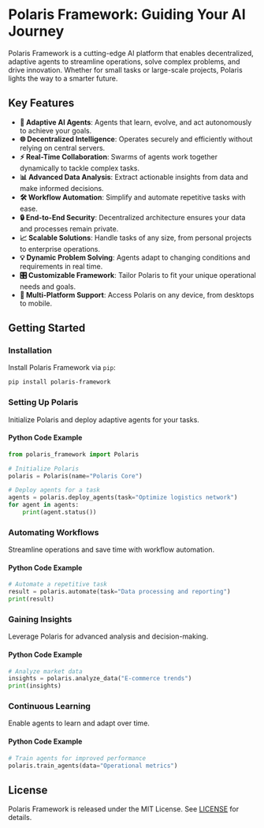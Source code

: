 # Polaris Framework: Guiding Your AI Journey  

Polaris Framework is a cutting-edge AI platform that enables decentralized, adaptive agents to streamline operations, solve complex problems, and drive innovation. Whether for small tasks or large-scale projects, Polaris lights the way to a smarter future.  

## Key Features  

- **🌟 Adaptive AI Agents**: Agents that learn, evolve, and act autonomously to achieve your goals.  
- **🌐 Decentralized Intelligence**: Operates securely and efficiently without relying on central servers.  
- **⚡ Real-Time Collaboration**: Swarms of agents work together dynamically to tackle complex tasks.  
- **📊 Advanced Data Analysis**: Extract actionable insights from data and make informed decisions.  
- **🛠️ Workflow Automation**: Simplify and automate repetitive tasks with ease.  
- **🔒 End-to-End Security**: Decentralized architecture ensures your data and processes remain private.  
- **📈 Scalable Solutions**: Handle tasks of any size, from personal projects to enterprise operations.  
- **💡 Dynamic Problem Solving**: Agents adapt to changing conditions and requirements in real time.  
- **🎛️ Customizable Framework**: Tailor Polaris to fit your unique operational needs and goals.  
- **📱 Multi-Platform Support**: Access Polaris on any device, from desktops to mobile.  

## Getting Started  

### Installation  

Install Polaris Framework via `pip`:  

```bash
pip install polaris-framework
```  

### Setting Up Polaris  

Initialize Polaris and deploy adaptive agents for your tasks.  

#### Python Code Example  

```python  
from polaris_framework import Polaris  

# Initialize Polaris  
polaris = Polaris(name="Polaris Core")  

# Deploy agents for a task  
agents = polaris.deploy_agents(task="Optimize logistics network")  
for agent in agents:  
    print(agent.status())  
```  

### Automating Workflows  

Streamline operations and save time with workflow automation.  

#### Python Code Example  

```python  
# Automate a repetitive task  
result = polaris.automate(task="Data processing and reporting")  
print(result)  
```  

### Gaining Insights  

Leverage Polaris for advanced analysis and decision-making.  

#### Python Code Example  

```python  
# Analyze market data  
insights = polaris.analyze_data("E-commerce trends")  
print(insights)  
```  

### Continuous Learning  

Enable agents to learn and adapt over time.  

#### Python Code Example  

```python  
# Train agents for improved performance  
polaris.train_agents(data="Operational metrics")  
```  

## License  

Polaris Framework is released under the MIT License. See [LICENSE](LICENSE) for details.  